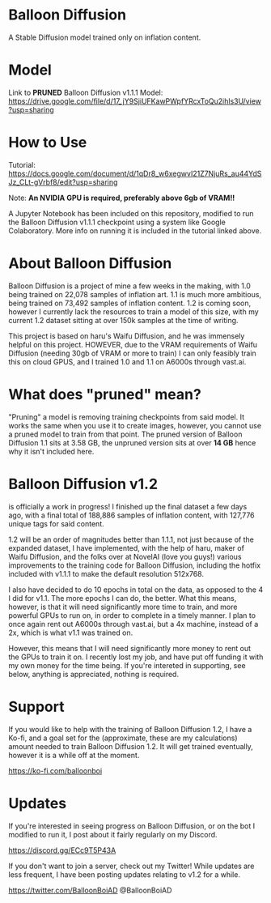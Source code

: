 # Balloon Diffusion
A Stable Diffusion model trained only on inflation content.

# Model
Link to **PRUNED** Balloon Diffusion v1.1.1 Model:
https://drive.google.com/file/d/17_jY9SjiUFKawPWpfYRcxToQu2ihls3U/view?usp=sharing

# How to Use
Tutorial:
https://docs.google.com/document/d/1qDr8_w6xegwvI21Z7NjuRs_au44YdSJz_CLt-gVrbf8/edit?usp=sharing

Note: **An NVIDIA GPU is required, preferably above 6gb of VRAM!!**

A Jupyter Notebook has been included on this repository, modified to run the Balloon Diffusion v1.1.1 checkpoint using a system like Google Colaboratory. More info on running it is included in the tutorial linked above.

# About Balloon Diffusion
Balloon Diffusion is a project of mine a few weeks in the making, with 1.0 being trained on 22,078 samples of inflation art.
1.1 is much more ambitious, being trained on 73,492 samples of inflation content.
1.2 is coming soon, however I currently lack the resources to train a model of this size, with my current 1.2 dataset sitting at over 150k samples at the time of writing.

This project is based on haru's Waifu Diffusion, and he was immensely helpful on this project.
HOWEVER, due to the VRAM requirements of Waifu Diffusion (needing 30gb of VRAM or more to train) I can only feasibly train this on cloud GPUS, and I trained 1.0 and 1.1 on A6000s through vast.ai.

# What does "pruned" mean?
"Pruning" a model is removing training checkpoints from said model. It works the same when you use it to create images, however, you cannot use a pruned model to train from that point. The pruned version of Balloon Diffusion 1.1 sits at 3.58 GB, the unpruned version sits at over **14 GB** hence why it isn't included here.

# Balloon Diffusion v1.2
is officially a work in progress! I finished up the final dataset a few days ago, with a final total of 188,886 samples of inflation content, with 127,776 unique tags for said content. 

1.2 will be an order of magnitudes better than 1.1.1, not just because of the expanded dataset, I have implemented, with the help of haru, maker of Waifu Diffusion, and the folks over at NovelAI (love you guys!) various improvements to the training code for Balloon Diffusion, including the hotfix included with v1.1.1 to make the default resolution 512x768.

I also have decided to do 10 epochs in total on the data, as opposed to the 4 I did for v1.1. The more epochs I can do, the better. What this means, however, is that it will need significantly more time to train, and more powerful GPUs to run on, in order to complete in a timely manner. I plan to once again rent out A6000s through vast.ai, but a 4x machine, instead of a 2x, which is what v1.1 was trained on.

However, this means that I will need significantly more money to rent out the GPUs to train it on. I recently lost my job, and have put off funding it with my own money for the time being. If you're intereted in supporting, see below, anything is appreciated, nothing is required.

# Support
If you would like to help with the training of Balloon Diffusion 1.2, I have a Ko-fi, and a goal set for the (approximate, these are my calculations) amount needed to train Balloon Diffusion 1.2. It will get trained eventually, however it is a while off at the moment.

https://ko-fi.com/balloonboi

# Updates
If you're interested in seeing progress on Balloon Diffusion, or on the bot I modified to run it, I post about it fairly regularly on my Discord.

https://discord.gg/ECc9T5P43A

If you don't want to join a server, check out my Twitter! While updates are less frequent, I have been posting updates relating to v1.2 for a while.

https://twitter.com/BalloonBoiAD
@BalloonBoiAD

